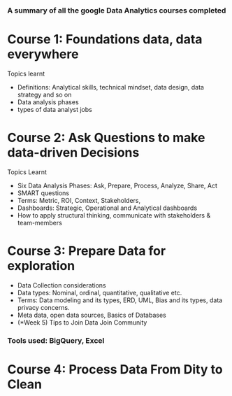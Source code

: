 ### A summary of all the google Data Analytics courses completed

# Course 1: Foundations data, data everywhere
Topics learnt
- Definitions: Analytical skills, technical mindset, data design, data strategy and so on
- Data analysis phases
- types of data analyst jobs
# Course 2: Ask Questions to make data-driven Decisions
Topics Learnt
- Six Data Analysis Phases: Ask, Prepare, Process, Analyze, Share, Act
- SMART questions
- Terms: Metric, ROI, Context, Stakeholders, 
- Dashboards: Strategic, Operational and Analytical dashboards
- How to apply structural thinking, communicate with stakeholders & team-members
# Course 3: Prepare Data for exploration
- Data Collection considerations
- Data types: Nominal, ordinal, quantitative, qualitative etc. 
- Terms: Data modeling and its types, ERD, UML, Bias and its types, data privacy concerns. 
- Meta data, open data sources, Basics of Databases
- (*Week 5) Tips to Join Data Join Community
### Tools used: BigQuery, Excel 
# Course 4: Process Data From Dity to Clean
